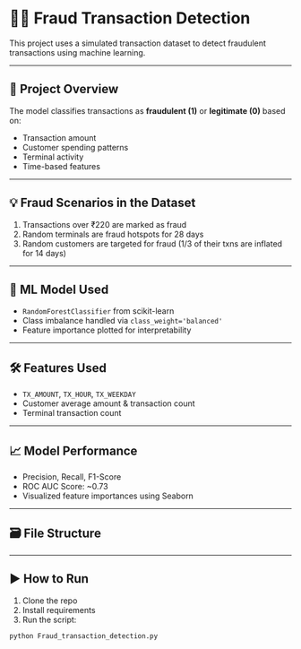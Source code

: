 # 🕵️‍♂️ Fraud Transaction Detection

This project uses a simulated transaction dataset to detect fraudulent transactions using machine learning.

---

## 📌 Project Overview

The model classifies transactions as **fraudulent (1)** or **legitimate (0)** based on:

- Transaction amount
- Customer spending patterns
- Terminal activity
- Time-based features

---

## 💡 Fraud Scenarios in the Dataset

1. Transactions over ₹220 are marked as fraud
2. Random terminals are fraud hotspots for 28 days
3. Random customers are targeted for fraud (1/3 of their txns are inflated for 14 days)

---

## 🧠 ML Model Used

- `RandomForestClassifier` from scikit-learn
- Class imbalance handled via `class_weight='balanced'`
- Feature importance plotted for interpretability

---

## 🛠 Features Used

- `TX_AMOUNT`, `TX_HOUR`, `TX_WEEKDAY`
- Customer average amount & transaction count
- Terminal transaction count

---

## 📈 Model Performance

- Precision, Recall, F1-Score
- ROC AUC Score: ~0.73
- Visualized feature importances using Seaborn

---

## 🗃 File Structure
---

## ▶️ How to Run

1. Clone the repo  
2. Install requirements  
3. Run the script:

```bash
python Fraud_transaction_detection.py
